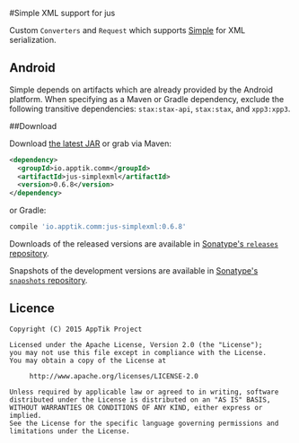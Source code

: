 #Simple XML support for jus

Custom `Converters` and `Request` which supports [Simple][1] for XML serialization.

Android
-------

Simple depends on artifacts which are already provided by the Android platform. When specifying as
a Maven or Gradle dependency, exclude the following transitive dependencies: `stax:stax-api`,
`stax:stax`, and `xpp3:xpp3`.



##Download

Download [the latest JAR][mvn] or grab via Maven:
```xml
<dependency>
  <groupId>io.apptik.comm</groupId>
  <artifactId>jus-simplexml</artifactId>
  <version>0.6.8</version>
</dependency>
```
or Gradle:
```groovy
compile 'io.apptik.comm:jus-simplexml:0.6.8'
```

Downloads of the released versions are available in [Sonatype's `releases` repository][release].

Snapshots of the development versions are available in [Sonatype's `snapshots` repository][snap].


## Licence

    Copyright (C) 2015 AppTik Project

    Licensed under the Apache License, Version 2.0 (the "License");
    you may not use this file except in compliance with the License.
    You may obtain a copy of the License at

         http://www.apache.org/licenses/LICENSE-2.0

    Unless required by applicable law or agreed to in writing, software
    distributed under the License is distributed on an "AS IS" BASIS,
    WITHOUT WARRANTIES OR CONDITIONS OF ANY KIND, either express or implied.
    See the License for the specific language governing permissions and
    limitations under the License.

 [mvn]: https://search.maven.org/remote_content?g=io.apptik.comm&a=jus-simplexml&v=LATEST
 [release]: https://oss.sonatype.org/content/repositories/releases/io/apptik/comm/jus-simplexml
 [snap]: https://oss.sonatype.org/content/repositories/snapshots/io/apptik/comm/jus-simplexml
[1]: http://simple.sourceforge.net/